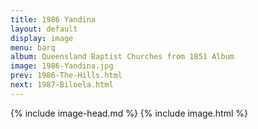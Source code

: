 ```yaml
---
title: 1986 Yandina
layout: default
display: image
menu: barq
album: Queensland Baptist Churches from 1851 Album
image: 1986-Yandina.jpg
prev: 1986-The-Hills.html
next: 1987-Biloela.html
---
```

{% include image-head.md %}
{% include image.html %}